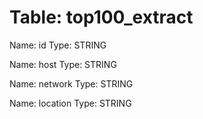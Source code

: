 Table: top100_extract
=====================

Name: id
Type: STRING

Name: host
Type: STRING

Name: network
Type: STRING

Name: location
Type: STRING

